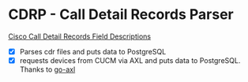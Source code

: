  # CDRP - Call Detail Records Parser

 [Cisco Call Detail Records Field Descriptions](https://www.cisco.com/c/en/us/td/docs/voice_ip_comm/cucm/service/11_5_1/cdrdef/cucm_b_cucm-cdr-administration-guide-1151/cucm_b_cucm-cdr-administration-guide-1151_chapter_0101.html)

 
- [x] Parses cdr files and puts data to PostgreSQL
- [x] requests devices from CUCM via AXL and puts data to PostgreSQL. Thanks to [go-axl](https://github.com/sy9/go-axl)
